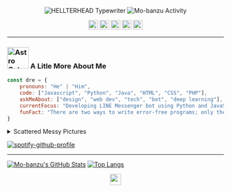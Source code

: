 <p align="center">
<img src="https://github.com/hellterhead/hellterhead/blob/main/assets/typewriter.gif" alt="HELLTERHEAD Typewriter">
<img src="https://github.com/hellterhead/hellterhead/blob/main/assets/activity.gif" alt="Mo-banzu Activity">
</p>
<p align="center">
<a href="https://line.me/ti/p/~luscious.net"><img src="https://img.shields.io/badge/LINE-00b300.svg?&style=for-the-badge" height=22></a>
<a href="https://instagram.com/mo.banzu"><img src="https://img.shields.io/badge/Instagram-dd2a7b.svg?&style=for-the-badge&logo=instagram&logoColor=ffffff" height=22></a>
<a href="https://twitter.com/mo_banzu"><img src="https://img.shields.io/badge/Twitter-55acee.svg?&style=for-the-badge&logo=twitter&logoColor=ffffff" height=22></a>
<a href="https://www.youtube.com/channel/UCPa_W8sqNpQrGCb8IvZflng"><img src="https://img.shields.io/badge/YouTube-ff0000.svg?&style=for-the-badge&logo=youtube&logoColor=ffffff" height=22></a>
<a href="mailto:mbandu.ilik@gmail.com"><img src="https://img.shields.io/badge/Email-ea4335.svg?&style=for-the-badge&logo=gmail&logoColor=ffffff" height=22></a>
</p>

____
### <img src="https://github.com/hellterhead/hellterhead/blob/main/assets/astrocat.gif" width="50" alt="Astro Cat"> A Litle More About Me
```javascript
const dre = {
    pronouns: "He" | "Him",
    code: ["Javascript", "Python", "Java", "HTML", "CSS", "PHP"],
    askMeAbout: ["design", "web dev", "tech", "bot", "deep learning"],
    currentFocus: "Developing LINE Messenger bot using Python and JavaScript",
    funFact: "There are two ways to write error-free programs; only the third one works"
}
```
<details>
<summary>Scattered Messy Pictures</summary><br>
  
<!-- mbnd_art starts -->
* [Take a look](https://www.instagram.com/p/BuFV-eBgg91/?utm_source=ig_web_copy_link) my boring activity
* I like [cats](https://www.instagram.com/p/B1dz-5rBwT0/?utm_source=ig_web_copy_link) and game consoles
* I believe that [aliens](https://www.instagram.com/p/BwiX5bml51Q/?utm_source=ig_web_copy_link) are hiding watching us
* And this is [something](https://www.instagram.com/p/Bs7thCVFt_W/?utm_source=ig_web_copy_link) that doesn't matter
<!-- mbnd_art ends -->

</details>

[![spotify-github-profile](https://spotify-github-profile.vercel.app/api/view?uid=mo.banzu&cover_image=true&theme=novatorem)](https://spotify-github-profile.vercel.app/api/view?uid=mo.banzu&redirect=true)

____
[![Mo-banzu's GitHub Stats](https://github-readme-stats.vercel.app/api?username=hellterhead&show_icons=true&theme=graywhite)](https://github.com/hellterhead)
[![Top Langs](https://github-readme-stats.vercel.app/api/top-langs/?username=hellterhead&layout=compact&theme=graywhite)](https://github.com/hellterhead)

<p align="center">
<a href="https://github.com/hellterhead"><img src="https://badges.pufler.dev/visits/hellterhead/hellterhead?style=flat-square&color=black&logo=github&logoColor=00ccff" height=26></a>
</p>
